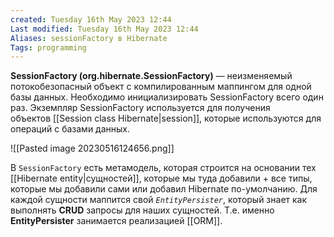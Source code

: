 ```yaml
---
created: Tuesday 16th May 2023 12:44
Last modified: Tuesday 16th May 2023 12:44
Aliases: sessionFactory в Hibernate
Tags: programming
---
```


**SessionFactory (org.hibernate.SessionFactory)** — неизменяемый потокобезопасный объект с компилированным маппингом для одной базы данных. Необходимо инициализировать SessionFactory всего один раз. Экземпляр SessionFactory используется для получения объектов [[Session class Hibernate|session]], которые используются для операций с базами данных.

![[Pasted image 20230516124656.png]]

В `SessionFactory` есть метамодель, которая строится на основании тех [[Hibernate entity|сущностей]], которые мы туда добавили + все типы, которые мы добавили сами или добавил Hibernate по-умолчанию.
Для каждой сущности маппится свой *`EntityPersister`*, который знает как выполнять **CRUD** запросы для наших сущностей. Т.е. именно **EntityPersister** занимается реализацией [[ORM]]. 